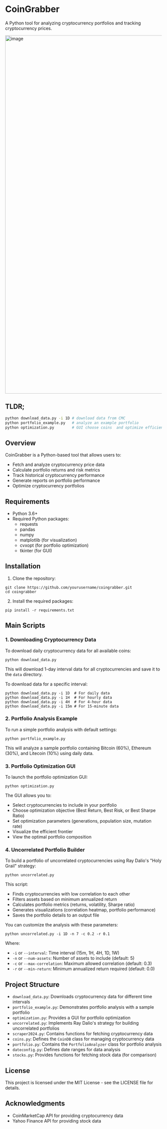 # CoinGrabber

A Python tool for analyzing cryptocurrency portfolios and tracking cryptocurrency prices.

<img width="1149" alt="image" src="https://github.com/user-attachments/assets/b43e0098-16e6-4a98-b0ae-c6f575c0e31c" />

## TLDR;

```bash
python download_data.py -i 1D # download data from CMC
python portfolio_example.py   # analyze an example portfolio
python optimization.py        # GUI choose coins  and optimize efficieny frontier
```

## Overview

CoinGrabber is a Python-based tool that allows users to:
- Fetch and analyze cryptocurrency price data
- Calculate portfolio returns and risk metrics
- Track historical cryptocurrency performance
- Generate reports on portfolio performance
- Optimize cryptocurrency portfolios

## Requirements

- Python 3.6+
- Required Python packages:
  - requests
  - pandas
  - numpy
  - matplotlib (for visualization)
  - cvxopt (for portfolio optimization)
  - tkinter (for GUI)

## Installation

1. Clone the repository:
```
git clone https://github.com/yourusername/coingrabber.git
cd coingrabber
```

2. Install the required packages:
```
pip install -r requirements.txt
```

## Main Scripts

### 1. Downloading Cryptocurrency Data

To download daily cryptocurrency data for all available coins:

```
python download_data.py
```

This will download 1-day interval data for all cryptocurrencies and save it to the `data` directory.

To download data for a specific interval:

```
python download_data.py -i 1D  # For daily data
python download_data.py -i 1H  # For hourly data
python download_data.py -i 4H  # For 4-hour data
python download_data.py -i 15m # For 15-minute data
```

### 2. Portfolio Analysis Example

To run a simple portfolio analysis with default settings:

```
python portfolio_example.py
```

This will analyze a sample portfolio containing Bitcoin (60%), Ethereum (30%), and Litecoin (10%) using daily data.

### 3. Portfolio Optimization GUI

To launch the portfolio optimization GUI:

```
python optimization.py
```

The GUI allows you to:
- Select cryptocurrencies to include in your portfolio
- Choose optimization objective (Best Return, Best Risk, or Best Sharpe Ratio)
- Set optimization parameters (generations, population size, mutation rate)
- Visualize the efficient frontier
- View the optimal portfolio composition

### 4. Uncorrelated Portfolio Builder

To build a portfolio of uncorrelated cryptocurrencies using Ray Dalio's "Holy Grail" strategy:

```
python uncorrelated.py
```

This script:
- Finds cryptocurrencies with low correlation to each other
- Filters assets based on minimum annualized return
- Calculates portfolio metrics (returns, volatility, Sharpe ratio)
- Generates visualizations (correlation heatmap, portfolio performance)
- Saves the portfolio details to an output file

You can customize the analysis with these parameters:
```
python uncorrelated.py -i 1D -n 7 -c 0.2 -r 0.1
```
Where:
- `-i` or `--interval`: Time interval (15m, 1H, 4H, 1D, 1W)
- `-n` or `--num-assets`: Number of assets to include (default: 5)
- `-c` or `--max-correlation`: Maximum allowed correlation (default: 0.3)
- `-r` or `--min-return`: Minimum annualized return required (default: 0.0)

## Project Structure

- `download_data.py`: Downloads cryptocurrency data for different time intervals
- `portfolio_example.py`: Demonstrates portfolio analysis with a sample portfolio
- `optimization.py`: Provides a GUI for portfolio optimization
- `uncorrelated.py`: Implements Ray Dalio's strategy for building uncorrelated portfolios
- `scraper2024.py`: Contains functions for fetching cryptocurrency data
- `coins.py`: Defines the `CoinDB` class for managing cryptocurrency data
- `portfolio.py`: Contains the `PortfolioAnalyzer` class for portfolio analysis
- `dateconfig.py`: Defines date ranges for data analysis
- `stocks.py`: Provides functions for fetching stock data (for comparison)

## License

This project is licensed under the MIT License - see the LICENSE file for details.

## Acknowledgments

- CoinMarketCap API for providing cryptocurrency data
- Yahoo Finance API for providing stock data
